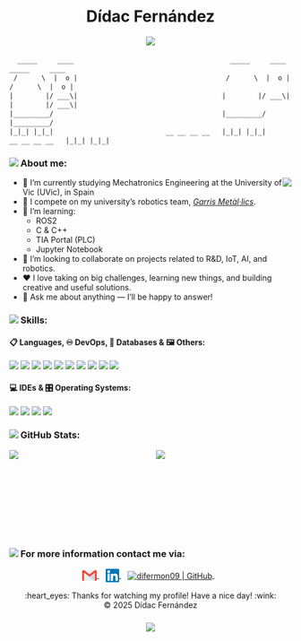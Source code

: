 <h1 align="center">Dídac Fernández</h1>
<p align="center">
    <img src="https://readme-typing-svg.herokuapp.com/?font=Tourney&center=true&color=2CFF00&size=30&width=550&height=45&lines=Welcome_to_my_GitHub_profile!!!"/>
</p>

```
  _____     ____                                       _____     ____                                       _____     ____ 
 /      \  |  o |                                     /      \  |  o |                                     /      \  |  o |
|        |/ ___\|                                    |        |/ ___\|                                    |        |/ ___\|
|_________/                                          |_________/                                          |_________/
|_|_| |_|_|                            __ __ __ __   |_|_| |_|_|                            __ __ __ __   |_|_| |_|_|
```

<h3>
    <picture><img src = "https://github.com/7oSkaaa/7oSkaaa/blob/main/Images/about_me.gif?raw=true" width = 30px></picture> 
    About me:
</h3>
<img align="right" height="190" src="https://media.giphy.com/media/ao9DUiTKH60XS/giphy.gif"/>
<ul>
    <li>📖 I’m currently studying Mechatronics Engineering at the University of Vic (UVic), in Spain</li>
    <li>🤖 I compete on my university’s robotics team, 
        <i><a href="https://github.com/Garrins-Metal-lics" target="_blank">Garris Metàl·lics</a></i>.
    </li>
    <li>🌱 I’m learning:
    <ul>
      <li>ROS2</li>
      <li>C & C++</li>
      <li>TIA Portal (PLC)</li>
      <li>Jupyter Notebook</li>
    </ul>
    </li>
    <li>🤝 I’m looking to collaborate on projects related to R&D, IoT, AI, and robotics.</li>
    <li>❤️ I love taking on big challenges, learning new things, and building creative and useful solutions.</li>
    <li>💬 Ask me about anything — I’ll be happy to answer!</li>
</ul>

<h3>
    <img src="https://media2.giphy.com/media/QssGEmpkyEOhBCb7e1/giphy.gif?cid=ecf05e47a0n3gi1bfqntqmob8g9aid1oyj2wr3ds3mg700bl&rid=giphy.gif" width ="30">
    Skills:
</h3>
<h4>📋 Languages, ♾️ DevOps, 💾 Databases & 🖼️ Others:</h4>
<span> 
    <img src="https://img.shields.io/badge/python-3670A0?style=for-the-badge&logo=python&logoColor=ffdd54">
    <img src="https://img.shields.io/badge/C-00599C?style=for-the-badge&logo=c&logoColor=white">
    <img src= "https://img.shields.io/badge/c++-%2300599C.svg?style=for-the-badge&logo=c%2B%2B&logoColor=white">
    <img src="https://img.shields.io/badge/Qt-%23217346.svg?style=for-the-badge&logo=Qt&logoColor=white">
    <img src="https://img.shields.io/badge/ros-%230A0FF9.svg?style=for-the-badge&logo=ros&logoColor=white">
    <img src= "https://img.shields.io/badge/yaml-%23ffffff.svg?style=for-the-badge&logo=yaml&logoColor=151515">
    <img src="https://img.shields.io/badge/docker-%230db7ed.svg?style=for-the-badge&logo=docker&logoColor=white">
    <img src="https://img.shields.io/badge/Git-F05032?style=for-the-badge&logo=git&logoColor=white">
    <img src="https://img.shields.io/badge/postgres-%23316192.svg?style=for-the-badge&logo=postgresql&logoColor=white">
    <img src="https://img.shields.io/badge/jupyter-%23FA0F00.svg?style=for-the-badge&logo=jupyter&logoColor=white">
</span>
<h4>💻 IDEs & 🎛️ Operating Systems:</h4>
<span>
    <img src= "https://img.shields.io/badge/-Arduino-00979D?style=for-the-badge&logo=Arduino&logoColor=white">
    <img src="https://img.shields.io/badge/Visual%20Studio%20Code-0078d7.svg?style=for-the-badge&logo=visual-studio-code&logoColor=white">
    <img src= "https://img.shields.io/badge/Ubuntu-E95420?style=for-the-badge&logo=ubuntu&logoColor=white">
    <img src= "https://img.shields.io/badge/Windows-0078D6?style=for-the-badge&logo=windows&logoColor=white">
</span>

<h3>
    <picture><img src = "https://github.com/7oSkaaa/7oSkaaa/blob/main/Images/Statistics.gif?raw=true" width = 30px></picture> 
    GitHub Stats:
</h3>
<div style="display: flex; justify-content: space-between;">
    <img align="left" src="https://github-readme-stats.vercel.app/api?username=difermon09&show_icons=true&hide_border=true&locale=en&theme=gruvbox" width="45%">
    <img align="right" src="https://github-readme-streak-stats.herokuapp.com/?user=difermon09&theme=gruvbox&hide_border=true" width="48%">
</div>
<br><br><br><br><br><br><br><br>
<h3 align="left">
    <img src='https://raw.githubusercontent.com/ShahriarShafin/ShahriarShafin/main/Assets/handshake.gif' width="30px"> 
    For more information contact me via:
</h3>
<p align="center">
    <a href="mailto:didac.fernandez.monedero@gmail.com" >
        <img align="center" alt="difermon09 | Gmail" width="26px" src="https://github.com/SatYu26/SatYu26/blob/master/Assets/Gmail.svg" />
    </a> &nbsp;&nbsp;
    <a href="https://www.linkedin.com" target="_blank">
        <img align="center" alt="difermon09 | Linkedin" width="24px" src="https://github.com/SatYu26/SatYu26/blob/master/Assets/Linkedin.svg" />
    </a> &nbsp;&nbsp;
    <a href="https://profile-summary-for-github.herokuapp.com/user/difermon09" target="_blank">
        <img align="center" alt="difermon09 | GitHub" width="26px" src="https://upload.wikimedia.org/wikipedia/commons/thumb/a/ae/Github-desktop-logo-symbol.svg/1024px-Github-desktop-logo-symbol.svg.png" />
    </a> &nbsp;&nbsp;
</p> 

<div align="center">
    :heart_eyes: Thanks for watching my profile! Have a nice day! :wink: <br/>
    &copy; 2025 Dídac Fernández
    <h3>
        <img src="https://raw.githubusercontent.com/saadeghi/saadeghi/master/dino.gif" width="80%"/>
    </h3>
</div>
